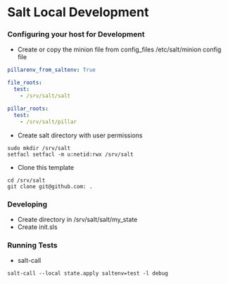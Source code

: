 # Salt Local Development

### Configuring your host for Development

- Create or copy the minion file from config_files /etc/salt/minion config file
``` yaml
pillarenv_from_saltenv: True

file_roots:
  test:
    - /srv/salt/salt

pillar_roots:
  test:
    - /srv/salt/pillar
```
- Create salt directory with user permissions
```
sudo mkdir /srv/salt
setfacl setfacl -m u:netid:rwx /srv/salt
```
- Clone this template
```
cd /srv/salt
git clone git@github.com: .
```

### Developing

- Create directory in /srv/salt/salt/my_state
- Create init.sls

### Running Tests
- salt-call
```
salt-call --local state.apply saltenv=test -l debug
```